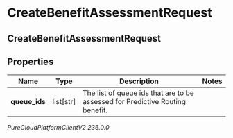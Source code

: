 # CreateBenefitAssessmentRequest

## CreateBenefitAssessmentRequest

## Properties

|Name | Type | Description | Notes|
|------------ | ------------- | ------------- | -------------|
| **queue_ids** | list[str] | The list of queue ids that are to be assessed for Predictive Routing benefit. | |



_PureCloudPlatformClientV2 236.0.0_
